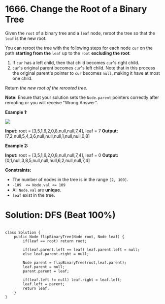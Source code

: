 # 1666. Change the Root of a Binary Tree
Given the  `root`  of a binary tree and a  `leaf`  node, reroot the tree so that the  `leaf`  is the new root.

You can reroot the tree with the following steps for each node  `cur`  on the path  **starting from the** `leaf`  up to the  `root`​​​  **excluding the root**:

1.  If  `cur`  has a left child, then that child becomes  `cur`'s right child.
2.  `cur`'s original parent becomes  `cur`'s left child. Note that in this process the original parent's pointer to  `cur`  becomes  `null`, making it have at most one child.

Return  _the new root_ _of the rerooted tree._

**Note:**  Ensure that your solution sets the  `Node.parent`  pointers correctly after rerooting or you will receive "Wrong Answer".

**Example 1:**

![](https://assets.leetcode.com/uploads/2020/11/24/fliptree.png)

**Input:** root = [3,5,1,6,2,0,8,null,null,7,4], leaf = 7
**Output:** [7,2,null,5,4,3,6,null,null,null,1,null,null,0,8]

**Example 2:**

**Input:** root = [3,5,1,6,2,0,8,null,null,7,4], leaf = 0
**Output:** [0,1,null,3,8,5,null,null,null,6,2,null,null,7,4]

**Constraints:**

-   The number of nodes in the tree is in the range  `[2, 100]`.
-   `-109  <= Node.val <= 109`
-   All  `Node.val`  are  **unique**.
-   `leaf`  exist in the tree.

# Solution: DFS (Beat 100%)
```

class Solution {
    public Node flipBinaryTree(Node root, Node leaf) {
        if(leaf == root) return root;
        
        if(leaf.parent.left == leaf) leaf.parent.left = null;
        else leaf.parent.right = null;
        
        Node parent = flipBinaryTree(root,leaf.parent);
        leaf.parent = null;
        parent.parent = leaf;
        
        if(leaf.left != null) leaf.right = leaf.left;
        leaf.left = parent;
        return leaf;
    }
}
```